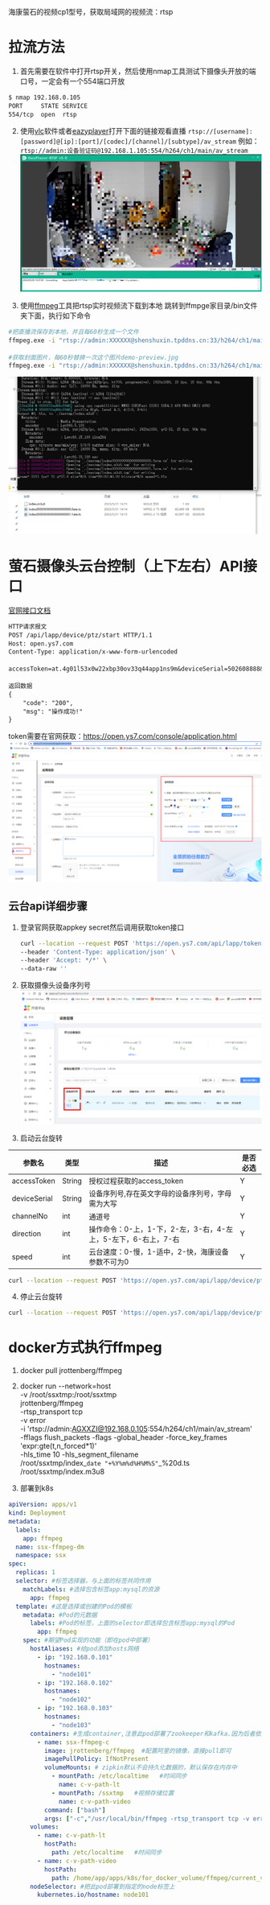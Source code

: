 海康萤石的视频cp1型号，获取局域网的视频流：rtsp
# 拉流方法
1. 首先需要在软件中打开rtsp开关，然后使用nmap工具测试下摄像头开放的端口号，一定会有一个554端口开放
```sh
$ nmap 192.168.0.105
PORT     STATE SERVICE
554/tcp  open  rtsp
```
2. 使用[vlc](https://get.videolan.org/vlc/3.0.18/win32/vlc-3.0.18-win32.exe)软件或者[eazyplayer](https://github.com/tsingsee/EasyPlayer-RTSP-Win/releases)打开下面的链接观看直播
`rtsp://[username]:[password]@[ip]:[port]/[codec]/[channel]/[subtype]/av_stream`
例如：
`rtsp://admin:设备验证码@192.168.1.105:554/h264/ch1/main/av_stream`
![1685431798911](image/ezviz/1685431798911.png)

3. 使用[ffmpeg](https://ffmpeg.org/download.html)工具把rtsp实时视频流下载到本地
跳转到ffmpge家目录/bin文件夹下面，执行如下命令

```sh
#把直播流保存到本地，并且每60秒生成一个文件
ffmpeg.exe -i "rtsp://admin:XXXXXX@shenshuxin.tpddns.cn:33/h264/ch1/main/av_stream" -fflags flush_packets -flags -global_header -force_key_frames "expr:gte(t,n_forced*1)"  -hls_time 60 -hls_segment_filename ./ssxtmp/index%20d.ts ./ssxtmp/index.m3u8

#获取封面图片，每60秒替换一次这个图片demo-preview.jpg
ffmpeg.exe -i "rtsp://admin:XXXXXX@shenshuxin.tpddns.cn:33/h264/ch1/main/av_stream" -y -f image2 -r 1/1 -update 60 demo-preview.jpg
```

![1685513836169](image/ezviz/1685513836169.png)

# 萤石摄像头云台控制（上下左右）API接口
[官网接口文档](https://open.ys7.com/doc/zh/book/index/device_ptz.html)
```txt
HTTP请求报文
POST /api/lapp/device/ptz/start HTTP/1.1
Host: open.ys7.com
Content-Type: application/x-www-form-urlencoded

accessToken=at.4g01l53x0w22xbp30ov33q44app1ns9m&deviceSerial=502608888&channelNo=1&direction=2&speed=1

返回数据
{
    "code": "200",
    "msg": "操作成功!"
}
```
token需要在官网获取：https://open.ys7.com/console/application.html
![1685515261991](image/ezviz/1685515261991.png)

## 云台api详细步骤
1. 登录官网获取appkey secret然后调用获取token接口
    ```sh
    curl --location --request POST 'https://open.ys7.com/api/lapp/token/get?appKey=XXXX&appSecret=XXXXXXX' \
    --header 'Content-Type: application/json' \
    --header 'Accept: */*' \
    --data-raw ''
    ```

2. 获取摄像头设备序列号
![1685515939076](image/ezviz/1685515939076.png)

3. 启动云台旋转

| 参数名 | 类型 | 描述 | 是否必选 |
| --- | --- | --- | --- |
| accessToken | String | 授权过程获取的access_token | Y |
| deviceSerial | String | 设备序列号,存在英文字母的设备序列号，字母需为大写 | Y
| channelNo | int | 通道号 | Y
| direction | int | 操作命令：0-上，1-下，2-左，3-右，4-左上，5-左下，6-右上，7-右 | Y
| speed | int | 云台速度：0-慢，1-适中，2-快，海康设备参数不可为0 | Y
```sh
curl --location --request POST 'https://open.ys7.com/api/lapp/device/ptz/start?accessToken=XXXXX&deviceSerial=BA2294767&channelNo=1&direction=2&speed=1' 
```

4. 停止云台旋转
```sh
curl --location --request POST 'https://open.ys7.com/api/lapp/device/ptz/stop?accessToken=XXXXX&deviceSerial=BA2294767&channelNo=1'
```

# docker方式执行ffmpeg
1. docker pull jrottenberg/ffmpeg
 
2. docker run --network=host  \
 -v /root/ssxtmp:/root/ssxtmp \
  jrottenberg/ffmpeg  \
 -rtsp_transport tcp \
 -v error  \
 -i 'rtsp://admin:AGXXZI@192.168.0.105:554/h264/ch1/main/av_stream' \
 -fflags flush_packets -flags -global_header -force_key_frames 'expr:gte(t,n_forced*1)'  \
 -hls_time 10 -hls_segment_filename \
 /root/ssxtmp/index_`date "+%Y%m%d%H%M%S"`_%20d.ts \
 /root/ssxtmp/index.m3u8

3. 部署到k8s
```yaml
apiVersion: apps/v1
kind: Deployment
metadata:
  labels:
    app: ffmpeg
  name: ssx-ffmpeg-dm
  namespace: ssx
spec:
  replicas: 1
  selector: #标签选择器，与上面的标签共同作用
    matchLabels: #选择包含标签app:mysql的资源
      app: ffmpeg
  template: #这是选择或创建的Pod的模板
    metadata: #Pod的元数据
      labels: #Pod的标签，上面的selector即选择包含标签app:mysql的Pod
        app: ffmpeg
    spec: #期望Pod实现的功能（即在pod中部署）
      hostAliases: #给pod添加hosts网络
        - ip: "192.168.0.101"
          hostnames:
            - "node101"
        - ip: "192.168.0.102"
          hostnames:
            - "node102"
        - ip: "192.168.0.103"
          hostnames:
            - "node103"
      containers: #生成container,注意此pod部署了zookeeper和kafka.因为后者依赖前者。逻辑上来说需要有启动顺序，如果kafka启动报错未连接到zk,但是kebernetes会重启kafka容器
        - name: ssx-ffmpeg-c
          image: jrottenberg/ffmpeg  #配置阿里的镜像，直接pull即可
          imagePullPolicy: IfNotPresent
          volumeMounts: # zipkin默认不会持久化数据的，默认保存在内存中
            - mountPath: /etc/localtime   #时间同步
              name: c-v-path-lt
            - mountPath: /ssxtmp   #视频存储位置
              name: c-v-path-video
          command: ["bash"]
          args: ["-c","/usr/local/bin/ffmpeg -rtsp_transport tcp -v error -i 'rtsp://admin:AGXXZI@192.168.0.105:554/h264/ch1/main/av_stream' -fflags flush_packets -flags -global_header -force_key_frames 'expr:gte(t,n_forced*1)' -hls_time 10 -hls_segment_filename /ssxtmp/index_`date \"+%Y%m%d%H%M%S\"`_%20d.ts /ssxtmp/index.m3u8"] # 此配置会覆盖dockerFile的CMD参数
      volumes:
        - name: c-v-path-lt
          hostPath:
            path: /etc/localtime   #时间同步
        - name: c-v-path-video
          hostPath:
            path: /home/app/apps/k8s/for_docker_volume/ffmpeg/current_video
      nodeSelector: #把此pod部署到指定的node标签上
        kubernetes.io/hostname: node101
```











